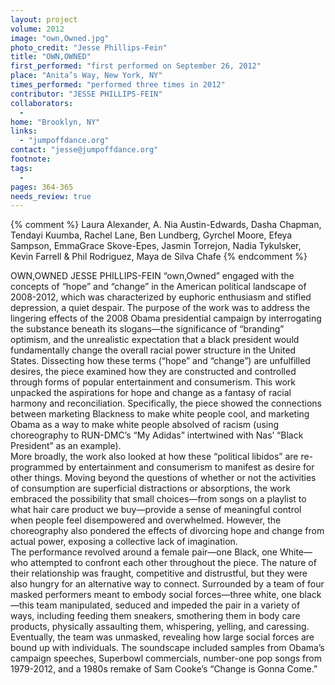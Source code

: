 ```yaml
---
layout: project
volume: 2012
image: "own,Owned.jpg"
photo_credit: "Jesse Phillips-Fein"
title: "OWN,OWNED"
first_performed: "first performed on September 26, 2012"
place: "Anita’s Way, New York, NY"
times_performed: "performed three times in 2012"
contributor: "JESSE PHILLIPS-FEIN"
collaborators: 
  - 
home: "Brooklyn, NY"
links: 
  - "jumpoffdance.org"
contact: "jesse@jumpoffdance.org"
footnote: 
tags: 
  - 
pages: 364-365
needs_review: true
---
```


{% comment %} 
Laura Alexander, A. Nia Austin-Edwards, Dasha Chapman, Tendayi Kuumba, Rachel Lane, Ben Lundberg, Gyrchel Moore, Efeya Sampson, EmmaGrace Skove-Epes, Jasmin Torrejon, Nadia Tykulsker, Kevin Farrell & Phil Rodriguez, Maya de Silva Chafe
{% endcomment %}

 OWN,OWNED 
 JESSE PHILLIPS-FEIN 
 “own,Owned” engaged with the concepts of “hope” and “change” in the American political landscape of 2008-2012, which was characterized by euphoric enthusiasm and stifled depression, a quiet despair. The purpose of the work was to address the lingering effects of the 2008 Obama presidential campaign by interrogating the substance beneath its slogans—the significance of “branding” optimism, and the unrealistic expectation that a black president would fundamentally change the overall racial power structure in the United States. Dissecting how these terms (“hope” and “change”) are unfulfilled desires, the piece examined how they are constructed and controlled through forms of popular entertainment and consumerism. This work unpacked the aspirations for hope and change as a fantasy of racial harmony and reconciliation. Specifically, the piece showed the connections between marketing Blackness to make white people cool, and marketing Obama as a way to make white people absolved of racism (using choreography to RUN-DMC’s “My Adidas” intertwined with Nas’ “Black President” as an example).  
 More broadly, the work also looked at how these “political libidos” are re-programmed by entertainment and consumerism to manifest as desire for other things. Moving beyond the questions of whether or not the activities of consumption are superficial distractions or absorptions, the work embraced the possibility that small choices—from songs on a playlist to what hair care product we buy—provide a sense of meaningful control when people feel disempowered and overwhelmed. However, the choreography also pondered the effects of divorcing hope and change from actual power, exposing a collective lack of imagination.  
 The performance revolved around a female pair—one Black, one White—who attempted to confront each other throughout the piece. The nature of their relationship was fraught, competitive and distrustful, but they were also hungry for an alternative way to connect. Surrounded by a team of four masked performers meant to embody social forces—three white, one black—this team manipulated, seduced and impeded the pair in a variety of ways, including feeding them sneakers, smothering them in body care products, physically assaulting them, whispering, yelling, and caressing. Eventually, the team was unmasked, revealing how large social forces are bound up with individuals. The soundscape included samples from Obama’s campaign speeches, Superbowl commercials, number-one pop songs from 1979-2012, and a 1980s remake of Sam Cooke’s “Change is Gonna Come.”  
